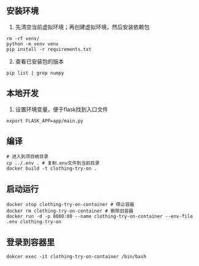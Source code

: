 ## 安装环境
1. 先清空当前虚拟环境；再创建虚拟环境，然后安装依赖包
```shell
rm -rf venv/
python -m venv venv
pip install -r requirements.txt
```
2. 查看已安装包的版本
```shell
pip list | grep numpy
```

## 本地开发
1. 设置环境变量，便于flask找到入口文件
```shell
export FLASK_APP=app/main.py
```

## 编译
```shell
# 进入到项目根目录
cp ../.env . # 复制.env文件到当前目录
docker build -t clothing-try-on .
```


## 启动运行
```shell
docker stop clothing-try-on-container # 停止容器
docker rm clothing-try-on-container # 删除旧容器
docker run -d -p 8080:80 --name clothing-try-on-container --env-file .env clothing-try-on
```

## 登录到容器里
```shell
dokcer exec -it clothing-try-on-container /bin/bash
```

